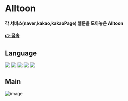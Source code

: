 # Alltoon 
#### 각 서비스(naver,kakao,kakaoPage) 웹툰을 모아놓은 Alltoon
#### [👉 접속](https://kn-front.github.io/Alltoon) 

## Language
<div>
  <img src="https://img.shields.io/badge/React-61DAFB?style=flat&logo=React&logoColor=black "/>
  <img src="https://img.shields.io/badge/TypeScript-3178C6?style=flat&logo=TypeScript&logoColor=white"/>
  <img src = "https://img.shields.io/badge/recoil-3578E5?style=flat&logo=recoil&logoColor=white"/> 
  <img src = "https://img.shields.io/badge/reactquery-FF4154?style=flat&logo=reactquery&logoColor=white"/> 
  <img src = "https://img.shields.io/badge/tailwindcss-06B6D4?style=flat&logo=tailwindcss&logoColor=white"/> 
</div>

## Main
![image](https://github.com/kwonyongjun1/webtoon/assets/70560755/0ce34b77-e3e4-4ca1-84f5-9f8347ae63c7)
